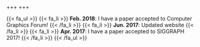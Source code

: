 +++
+++

{{< fa_ul >}}
{{< fa_li >}}
**Feb. 2018**: I have a paper accepted to Computer Graphics Forum!
{{< /fa_li >}}
{{< fa_li >}}
**Jun. 2017**: Updated website
{{< /fa_li >}}
{{< fa_li >}}
**Apr. 2017**: I have a paper accepted to SIGGRAPH 2017!
{{< /fa_li >}}
{{< /fa_ul >}}